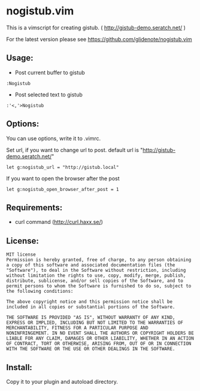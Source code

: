 nogistub.vim
========

This is a vimscript for creating gistub. ( http://gistub-demo.seratch.net/ )

For the latest version please see https://github.com/glidenote/nogistub.vim

Usage:
------

- Post current buffer to gistub

```
:Nogistub
```

- Post selected text to gistub

```
:'<,'>Nogistub
```

Options:
------

You can use options, write it to .vimrc.

Set url, if you want to change url to post.
default url is "http://gistub-demo.seratch.net/"

    let g:nogistub_url = "http://gistub.local"

If you want to open the browser after the post

    let g:nogistub_open_browser_after_post = 1

Requirements:
--------

- curl command (http://curl.haxx.se/)

License:
--------

    MIT license
    Permission is hereby granted, free of charge, to any person obtaining
    a copy of this software and associated documentation files (the
    "Software"), to deal in the Software without restriction, including
    without limitation the rights to use, copy, modify, merge, publish,
    distribute, sublicense, and/or sell copies of the Software, and to
    permit persons to whom the Software is furnished to do so, subject to
    the following conditions:

    The above copyright notice and this permission notice shall be
    included in all copies or substantial portions of the Software.

    THE SOFTWARE IS PROVIDED "AS IS", WITHOUT WARRANTY OF ANY KIND,
    EXPRESS OR IMPLIED, INCLUDING BUT NOT LIMITED TO THE WARRANTIES OF
    MERCHANTABILITY, FITNESS FOR A PARTICULAR PURPOSE AND
    NONINFRINGEMENT. IN NO EVENT SHALL THE AUTHORS OR COPYRIGHT HOLDERS BE
    LIABLE FOR ANY CLAIM, DAMAGES OR OTHER LIABILITY, WHETHER IN AN ACTION
    OF CONTRACT, TORT OR OTHERWISE, ARISING FROM, OUT OF OR IN CONNECTION
    WITH THE SOFTWARE OR THE USE OR OTHER DEALINGS IN THE SOFTWARE.

Install:
--------

Copy it to your plugin and autoload directory.

